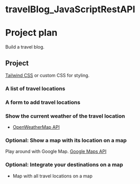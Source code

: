 # travelBlog_JavaScriptRestAPI

# Project plan

Build a travel blog. 

## Project
[Tailwind CSS](https://tailwindcss.com/) or custom CSS for styling. 

### A list of travel locations

### A form to add travel locations

### Show the current weather of the travel location
* [OpenWeatherMap API](https://openweathermap.org/api)

### Optional: Show a map with its location on a map
Play around with Google Map. [Google Maps API](https://developers.google.com/maps/documentation/javascript/overview) 

### Optional: Integrate your destinations on a map
* Map with all travel locations on a map
